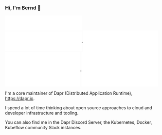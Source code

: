 ### Hi, I'm Bernd 👋

<a href="https://github.com/berndverst">
  <img align="center" width="50%" src="./header.svg" />
</a>
<a href="https://github.com/berndverst">
  <img align="center" width="50%" src="./repositories.svg" />
</a>
<a href="https://github.com/berndverst">
  <img align="center" width="49%" src="./activity_community.svg" />
</a>
<a href="https://github.com/berndverst">
  <img align="center" width="49%" src="./iso_calender.svg" />
</a>
<a href="https://github.com/berndverst">
    <img align="center" width="50%" src="./achievements.svg" />
</a>

<!-- [![Bernd's GitHub stats](https://github-readme-stats.vercel.app/api?username=berndverst)](https://github.com/anuraghazra/github-readme-stats) -->
I'm a core maintainer of Dapr (Distributed Application Runtime), https://dapr.io.

I spend a lot of time thinking about open source approaches to cloud and developer infrastructure and tooling.

You can also find me in the Dapr Discord Server, the Kubernetes, Docker, Kubeflow community Slack instances.
<!--
**berndverst/berndverst** is a ✨ _special_ ✨ repository because its `README.md` (this file) appears on your GitHub profile.

Here are some ideas to get you started:

- 🔭 I’m currently working on ...
- 🌱 I’m currently learning ...
- 👯 I’m looking to collaborate on ...
- 🤔 I’m looking for help with ...
- 💬 Ask me about ...
- 📫 How to reach me: ...
- 😄 Pronouns: ...
- ⚡ Fun fact: ...
-->
